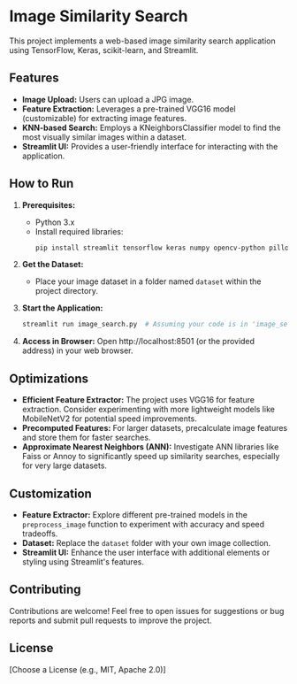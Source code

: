 # Image Similarity Search

This project implements a web-based image similarity search application using TensorFlow, Keras, scikit-learn, and Streamlit.

## Features

* **Image Upload:**  Users can upload a JPG image.
* **Feature Extraction:** Leverages a pre-trained VGG16 model (customizable) for extracting image features.
* **KNN-based Search:** Employs a KNeighborsClassifier model to find the most visually similar images within a dataset.
* **Streamlit UI:** Provides a user-friendly interface for interacting with the application.

## How to Run

1. **Prerequisites:**
    * Python 3.x
    * Install required libraries:
       ```bash
       pip install streamlit tensorflow keras numpy opencv-python pillow scikit-learn
       ```

2. **Get the Dataset:**
    * Place your image dataset in a folder named `dataset` within the project directory.  

3. **Start the Application:**
    ```bash
    streamlit run image_search.py  # Assuming your code is in 'image_search.py'
    ```

4. **Access in Browser:**  Open http://localhost:8501 (or the provided address) in your web browser.

## Optimizations

* **Efficient Feature Extractor:**  The project uses VGG16 for feature extraction. Consider experimenting with more lightweight models like MobileNetV2 for potential speed improvements.
* **Precomputed Features:**  For larger datasets, precalculate image features and store them for faster searches.
* **Approximate Nearest Neighbors (ANN):** Investigate ANN libraries like Faiss or Annoy to significantly speed up similarity searches, especially for very large datasets.

## Customization 

* **Feature Extractor:** Explore different pre-trained models in the `preprocess_image` function to experiment with accuracy and speed tradeoffs.
* **Dataset:** Replace the `dataset` folder with your own image collection.
* **Streamlit UI:**  Enhance the user interface with additional elements or styling using Streamlit's features.

## Contributing

Contributions are welcome! Feel free to open issues for suggestions or bug reports and submit pull requests to improve the project. 

## License

[Choose a License (e.g., MIT, Apache 2.0)] 
